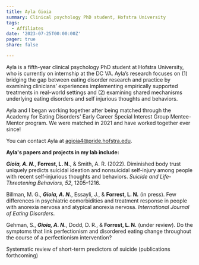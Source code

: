 ```yaml
---
title: Ayla Gioia
summary: Clinical psychology PhD student, Hofstra University
tags: 
  - Affiliates
date: '2023-07-25T00:00:00Z'
pager: true
share: false

---
```


Ayla is a fifth-year clinical psychology PhD student at Hofstra University, who is currently on internship at the DC VA. Ayla’s research focuses on (1) bridging the gap between eating disorder research and practice by examining clinicians’ experiences implementing empirically supported treatments in real-world settings and (2) examining shared mechanisms underlying eating disorders and self injurious thoughts and behaviors. 

Ayla and I began working together after being matched through the Academy for Eating Disorders' Early Career Special Interest Group Mentee-Mentor program. We were matched in 2021 and have worked together ever since!

You can contact Ayla at agioia4@pride.hofstra.edu. 

**Ayla's papers and projects in my lab include:**

***Gioia, A. N.***, **Forrest, L. N.**, & Smith, A. R. (2022). Diminished body trust uniquely predicts suicidal ideation and nonsuicidal self-injury among people with recent self-injurious thoughts and behaviors. *Suicide and Life-Threatening Behaviors, 52*, 1205–1216. 

Billman, M. G., ***Gioia, A. N.***, Essayli, J., & **Forrest, L. N.** (in press). Few differences in psychiatric comorbidities and treatment response in people with anorexia nervosa and atypical anorexia nervosa. *International Journal of Eating Disorders.*

Gehman, S., ***Gioia, A. N.***, Dodd, D. R., & **Forrest, L. N.** (under review). Do the symptoms that link perfectionism and disordered eating change throughout the course of a perfectionism intervention?

Systematic review of short-term predictors of suicide (publications forthcoming)